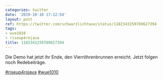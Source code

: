 ```yaml
---
categories: twitter
date: '2019-10-10 17:12:54'
layout: post
ref: https://twitter.com/schwarzlichtwue/status/1182343259789627394
tags:
- wue1010
- riseup4rojava
title: 1182343259789627394
---
```

Die Demo hat jetzt ihr Ende, den Vierröhrenbrunnen erreicht. Jetzt folgen noch Redebeiträge.

[#riseup4rojava](/t/riseup4rojava) [#wue1010](/t/wue1010)